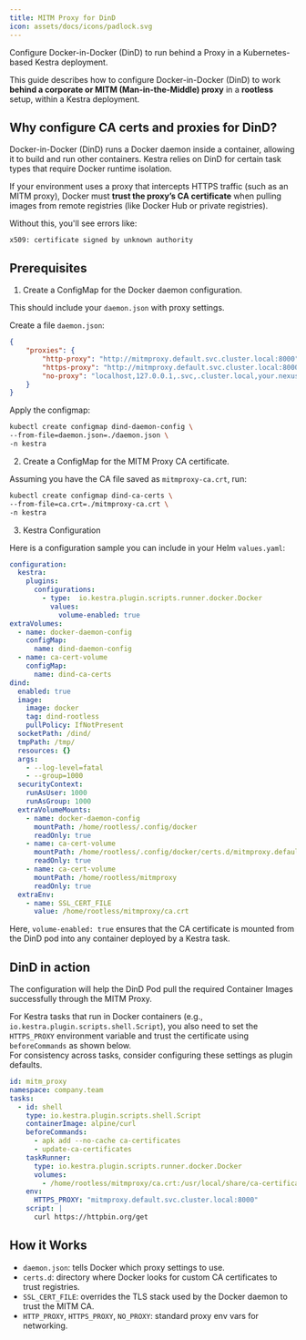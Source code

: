 ```yaml
---
title: MITM Proxy for DinD
icon: assets/docs/icons/padlock.svg
---
```

Configure Docker-in-Docker (DinD) to run behind a Proxy in a Kubernetes-based Kestra deployment.

This guide describes how to configure Docker-in-Docker (DinD) to work **behind a corporate or MITM (Man-in-the-Middle) proxy** in a **rootless** setup, within a Kestra deployment.

## Why configure CA certs and proxies for DinD?

Docker-in-Docker (DinD) runs a Docker daemon inside a container, allowing it to build and run other containers. Kestra relies on DinD for certain task types that require Docker runtime isolation.

If your environment uses a proxy that intercepts HTTPS traffic (such as an MITM proxy), Docker must **trust the proxy’s CA certificate** when pulling images from remote registries (like Docker Hub or private registries).

Without this, you'll see errors like:

```text
x509: certificate signed by unknown authority
```

## Prerequisites
1. Create a ConfigMap for the Docker daemon configuration.

This should include your `daemon.json` with proxy settings.

Create a file `daemon.json`:

```json
{
    "proxies": {
        "http-proxy": "http://mitmproxy.default.svc.cluster.local:8000",
        "https-proxy": "http://mitmproxy.default.svc.cluster.local:8000",
        "no-proxy": "localhost,127.0.0.1,.svc,.cluster.local,your.nexus.domain.com,kestra-minio"
    }
}
```

Apply the configmap:

```bash
kubectl create configmap dind-daemon-config \
--from-file=daemon.json=./daemon.json \
-n kestra
```

2. Create a ConfigMap for the MITM Proxy CA certificate.  

Assuming you have the CA file saved as `mitmproxy-ca.crt`, run:
    
```bash
kubectl create configmap dind-ca-certs \
--from-file=ca.crt=./mitmproxy-ca.crt \
-n kestra
```

3. Kestra Configuration

Here is a configuration sample you can include in your Helm `values.yaml`:

```yaml
configuration: 
  kestra:
    plugins:
      configurations:
        - type:  io.kestra.plugin.scripts.runner.docker.Docker
          values:
            volume-enabled: true
extraVolumes: 
  - name: docker-daemon-config
    configMap:
      name: dind-daemon-config
  - name: ca-cert-volume
    configMap:
      name: dind-ca-certs
dind:
  enabled: true
  image:
    image: docker
    tag: dind-rootless
    pullPolicy: IfNotPresent
  socketPath: /dind/
  tmpPath: /tmp/
  resources: {}
  args:
    - --log-level=fatal
    - --group=1000
  securityContext:
    runAsUser: 1000
    runAsGroup: 1000
  extraVolumeMounts:
    - name: docker-daemon-config
      mountPath: /home/rootless/.config/docker
      readOnly: true
    - name: ca-cert-volume
      mountPath: /home/rootless/.config/docker/certs.d/mitmproxy.default.svc.cluster.local:8000
      readOnly: true
    - name: ca-cert-volume
      mountPath: /home/rootless/mitmproxy
      readOnly: true
  extraEnv:
    - name: SSL_CERT_FILE 
      value: /home/rootless/mitmproxy/ca.crt
```

Here, `volume-enabled: true` ensures that the CA certificate is mounted from the DinD pod into any container deployed by a Kestra task.

## DinD in action

The configuration will help the DinD Pod pull the required Container Images successfully through the MITM Proxy.

For Kestra tasks that run in Docker containers (e.g., `io.kestra.plugin.scripts.shell.Script`), you also need to set the `HTTPS_PROXY` environment variable and trust the certificate using `beforeCommands` as shown below.  
For consistency across tasks, consider configuring these settings as plugin defaults.

```yaml
id: mitm_proxy
namespace: company.team
tasks:
  - id: shell
    type: io.kestra.plugin.scripts.shell.Script
    containerImage: alpine/curl
    beforeCommands:
      - apk add --no-cache ca-certificates
      - update-ca-certificates  
    taskRunner: 
      type: io.kestra.plugin.scripts.runner.docker.Docker
      volumes:
        - /home/rootless/mitmproxy/ca.crt:/usr/local/share/ca-certificates/mitmproxy.crt
    env:
      HTTPS_PROXY: "mitmproxy.default.svc.cluster.local:8000"
    script: |
      curl https://httpbin.org/get 
```

##  How it Works
- `daemon.json`: tells Docker which proxy settings to use.
- `certs.d`: directory where Docker looks for custom CA certificates to trust registries.
- `SSL_CERT_FILE`: overrides the TLS stack used by the Docker daemon to trust the MITM CA.
- `HTTP_PROXY`, `HTTPS_PROXY`, `NO_PROXY`: standard proxy env vars for networking.